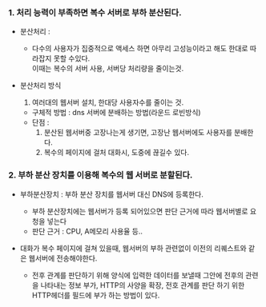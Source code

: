 ### 1. 처리 능력이 부족하면 복수 서버로 부하 분산된다.

- 분산처리 : 
  - 다수의 사용자가 집중적으로 액세스 하면 아무리 고성능이라고 해도 한대로 따라잡지 못할 수있다.  
    이때는 복수의 서버 사용, 서버당 처리량을 줄이는것.
    
- 분산처리 방식  
  1. 여러대의 웹서버 설치, 한대당 사용자수를 줄이는 것.
    - 구체적 방법 : dns 서버에 분배하는 방법(라운드 로빈방식)
    - 단점 :  
      1. 분산된 웹서버중 고장나는게 생기면, 고장난 웹서버에도 사용자를 분배한다. 
      2. 복수의 페이지에 걸처 대화시, 도중에 끊길수 있다.

### 2. 부하 분산 장치를 이용해 복수의 웹 서버로 분할된다.

- 부하분산장치 : 부하 분산 장치를 웹서버 대신 DNS에 등록한다.
  - 부하 분산장치에는 웹서버가 등록 되어있으면 판단 근거에 따라 웹서버별로 요청을 넣는다
  - 판단 근거 : CPU, A메모리 사용율 등..

- 대화가 복수 페이지에 걸쳐 있을때, 웹서버의 부하 관련없이 이전의 리퀘스트와 같은 웹서버에 전송해야한다.
  - 전후 관계를 판단하기 위해 양식에 입력한 데이터를 보낼때 그안에 전후의 관련을 나타내는 정보 부가,
    HTTP의 사양을 확장, 전호 관계를 판단 하기 위한 HTTP헤더를 필드에 부가 하는 방법이 있다.
